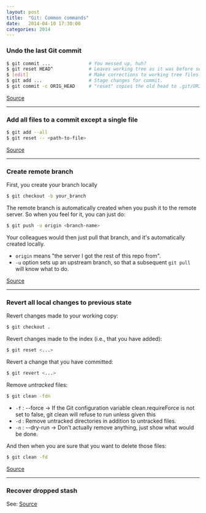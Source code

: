 ```yaml
---
layout: post
title:  "Git: Common commands"
date:   2014-04-10 17:30:00
categories: 2014
---
```


### Undo the last Git commit ###

```bash
$ git commit ...              # You messed up, huh?
$ git reset HEAD^    		  # Leaves working tree as it was before sending commit. Since default is --soft the changes done after commit will remain in working tree.
$ [edit]                      # Make corrections to working tree files.
$ git add ...                 # Stage changes for commit.
$ git commit -c ORIG_HEAD 	  # "reset" copies the old head to .git/ORIG_HEAD; redo the commit by starting with its log message. If you do not need to edit the message further, you can give -C option instead.
```
[Source](http://stackoverflow.com/questions/927358/how-to-undo-the-last-git-commit)

---

### Add all files to a commit except a single file ###

```bash
$ git add --all
$ git reset -- <path-to-file>
```

[Source](http://stackoverflow.com/questions/4475457/add-all-files-to-a-commit-except-a-single-file)

---

### Create remote branch ###

First, you create your branch locally

```bash
$ git checkout -b your_branch
```

The remote branch is automatically created when you push it to the remote server. So when you feel for it, you can just do:

```bash
$ git push -u origin <branch-name>
```

Your colleagues would then just pull that branch, and it's automatically created locally.

* `origin` means "the server I got the rest of this repo from".
* `-u` option sets up an upstream branch, so that a subsequent `git pull` will know what to do.

[Source](http://stackoverflow.com/questions/1519006/git-how-to-create-remote-branch)

---

### Revert all local changes to previous state ###

Revert changes made to your working copy:

```bash
$ git checkout .
```

Revert changes made to the index (i.e., that you have added):

```bash
$ git reset <...>
```

Revert a change that you have committed:

```bash
$ git revert <...>
```
Remove *untracked* files:

```bash
$ git clean -fdn
```

* `-f` : --force -> If the Git configuration variable clean.requireForce is not set to false, git clean will refuse to run unless given this
* `-d` : Remove untracked directories in addition to untracked files. 
* `-n` : --dry-run -> Don’t actually remove anything, just show what would be done.

And then when you are sure that you want to delete those files:

```bash
$ git clean -fd
```

[Source](http://stackoverflow.com/questions/1146973/how-do-i-revert-all-local-changes-in-a-git-managed-project-to-previous-state)

---

### Recover dropped stash ###

See: [Source](http://stackoverflow.com/questions/89332/recover-dropped-stash-in-git)